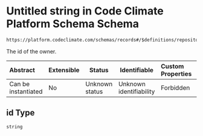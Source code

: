 # Untitled string in Code Climate Platform Schema Schema

```txt
https://platform.codeclimate.com/schemas/records#/$definitions/repository/properties/attributes/properties/owner/properties/id
```

The id of the owner.


| Abstract            | Extensible | Status         | Identifiable            | Custom Properties | Additional Properties | Access Restrictions | Defined In                                            |
| :------------------ | ---------- | -------------- | ----------------------- | :---------------- | --------------------- | ------------------- | ----------------------------------------------------- |
| Can be instantiated | No         | Unknown status | Unknown identifiability | Forbidden         | Allowed               | none                | [records.json\*](records.json "open original schema") |

## id Type

`string`
